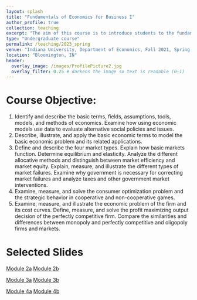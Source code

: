 ```yaml
---
layout: splash
title: "Fundamentals of Economics for Business I"
author_profile: true
collection: teaching
excerpt: "The aim of this course is to introduce students to the fundamental concepts, models, and methods of economics, and to apply them to understand markets, decision-making, and the role of government in addressing market outcomes"
type: "Undergraduate course"
permalink: /teaching/2023_spring
venue: "Indiana University, Department of Economics, Fall 2021, Spring 2022, Fall 2022, Spring 2023, Summer 2023 (online), Fall 2023, and Spring 2024"
location: "Bloomington, IN"
header:
  overlay_image: /images/ProfilePicture2.jpg
  overlay_filter: 0.25 # darkens the image so text is readable (0–1)
---
```


Course Objective:
==

1. Identify and describe the basic terms, fields, assumptions, tools, models, and methods of economics. Examine how using economic models use data to evaluate alternative social policies and issues.
2. Describe, illustrate, and apply the basic economic terms to model the basic economic problem and its related applications.
3. Define and describe the four market types. Explain how basic markets function. Determine equilibrium and elasticity. Analyze the different allocative methods and distinguish between market efficiency and market equity. Explain, measure, and illustrate the different types of market failures. Examine why government is necessary for correcting market failures and analyze taxes and other government market interventions.
4. Examine, measure, and solve the consumer optimization problem and the strategic behavior in cooperative and non-cooperative games.
5. Examine, measure, and illustrate the economic problem of the firm and its cost curves. Define, measure, and solve the profit maximizing output decision of the perfectly competitive firm. Compare the similarities and differences between monopoly and perfectly competitive and oligopoly firms and markets.


Selected Slides
==

[Module 2a](https://github.com/marcoacost/marcoacost.github.io/raw/master/files/Spring_2023/M2a-MAAC.pdf)
[Module 2b](https://github.com/marcoacost/marcoacost.github.io/raw/master/files/Spring_2023/M2b-MAAC.pdf)


[Module 3a](https://github.com/marcoacost/marcoacost.github.io/raw/master/files/Spring_2023/M3a-MAAC.pdf)
[Module 3b](https://github.com/marcoacost/marcoacost.github.io/raw/master/files/Spring_2023/M3b-MAAC.pdf)

[Module 4a](https://github.com/marcoacost/marcoacost.github.io/raw/master/files/Spring_2023/M4a-MAAC.pdf)
[Module 4b](https://github.com/marcoacost/marcoacost.github.io/raw/master/files/Spring_2023/M4b-MAAC.pdf)




